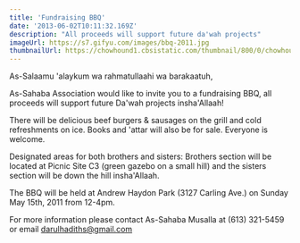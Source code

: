 ```yaml
---
title: 'Fundraising BBQ'
date: '2013-06-02T10:11:32.169Z'
description: "All proceeds will support future da'wah projects"
imageUrl: https://s7.gifyu.com/images/bbq-2011.jpg
thumbnailUrl: https://chowhound1.cbsistatic.com/thumbnail/800/0/chowhound1.cbsistatic.com/blog-media/2019/05/best-grilling-bbq-cookbooks-chowhound.jpg
---
```


As-Salaamu 'alaykum wa rahmatullaahi wa barakaatuh,

As-Sahaba Association would like to invite you to a fundraising BBQ, all proceeds will support future Da'wah projects insha'Allaah!

There will be delicious beef burgers & sausages on the grill and cold refreshments on ice. Books and 'attar will also be for sale. Everyone is welcome.

Designated areas for both brothers and sisters:
Brothers section will be located at Picnic Site C3 (green gazebo on a small hill) and the sisters section will be down the hill insha'Allaah.

The BBQ will be held at Andrew Haydon Park (3127 Carling Ave.) on Sunday May 15th, 2011 from 12-4pm.

For more information please contact As-Sahaba Musalla at (613) 321-5459 or email darulhadiths@gmail.com
